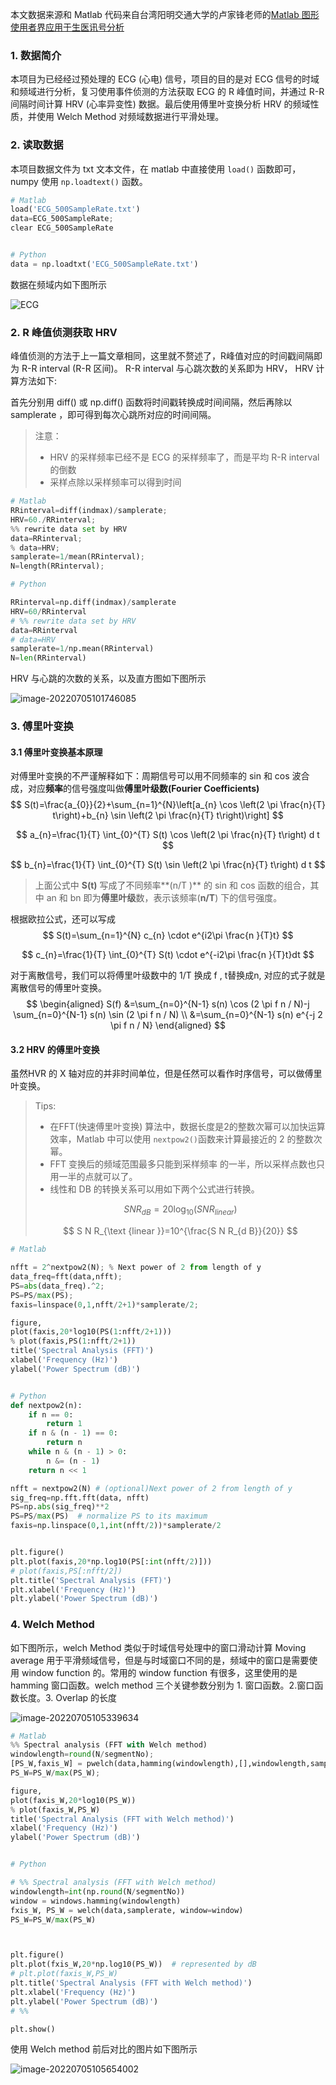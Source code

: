 本文数据来源和 Matlab 代码来自台湾阳明交通大学的卢家锋老师的[Matlab 图形使用者界应用于生医讯号分析](http://cflu.lab.nycu.edu.tw/CFLu_course_matlabgui.html)

### 1. 数据简介

本项目为已经经过预处理的 ECG (心电) 信号，项目的目的是对 ECG 信号的时域和频域进行分析，复习使用事件侦测的方法获取 ECG 的 R 峰值时间，并通过 R-R 间隔时间计算 HRV (心率异变性) 数据。最后使用傅里叶变换分析 HRV 的频域性质，并使用 Welch Method 对频域数据进行平滑处理。

### 2. 读取数据

本项目数据文件为 txt 文本文件，在 matlab 中直接使用 `load()` 函数即可，numpy 使用 `np.loadtext()` 函数。

```python
# Matlab
load('ECG_500SampleRate.txt')
data=ECG_500SampleRate;
clear ECG_500SampleRate


# Python
data = np.loadtxt('ECG_500SampleRate.txt')

```

数据在频域内如下图所示

![ECG](https://s2.loli.net/2022/07/05/Hn4GsvZyrdczJmW.png)

### 2. R 峰值侦测获取 HRV

峰值侦测的方法于上一篇文章相同，这里就不赘述了，R峰值对应的时间戳间隔即为 R-R interval (R-R 区间)。 R-R interval 与心跳次数的关系即为 HRV， HRV 计算方法如下:

首先分别用 diff() 或 np.diff() 函数将时间戳转换成时间间隔，然后再除以 samplerate ，即可得到每次心跳所对应的时间间隔。

> 注意：
>
> * HRV 的采样频率已经不是 ECG 的采样频率了，而是平均 R-R interval 的倒数
> * 采样点除以采样频率可以得到时间

```python
# Matlab
RRinterval=diff(indmax)/samplerate;
HRV=60./RRinterval;
%% rewrite data set by HRV
data=RRinterval; 
% data=HRV; 
samplerate=1/mean(RRinterval);
N=length(RRinterval);

# Python

RRinterval=np.diff(indmax)/samplerate
HRV=60/RRinterval
# %% rewrite data set by HRV
data=RRinterval 
# data=HRV 
samplerate=1/np.mean(RRinterval)
N=len(RRinterval)
```

HRV 与心跳的次数的关系，以及直方图如下图所示

![image-20220705101746085](https://s2.loli.net/2022/07/05/OjNmgrqGRUFPQfw.png)

### 3. 傅里叶变换

#### 3.1 傅里叶变换基本原理

对傅里叶变换的不严谨解释如下：周期信号可以用不同频率的 sin 和 cos 波合成，对应**频率**的信号强度叫做**傅里叶级数(Fourier Coefficients)**
$$
S(t)=\frac{a_{0}}{2}+\sum_{n=1}^{N}\left[a_{n} \cos \left(2 \pi \frac{n}{T} t\right)+b_{n} \sin \left(2 \pi \frac{n}{T} t\right)\right]
$$

$$
a_{n}=\frac{1}{T} \int_{0}^{T} S(t) \cos \left(2 \pi \frac{n}{T} t\right) d t
$$

$$
b_{n}=\frac{1}{T} \int_{0}^{T} S(t) \sin \left(2 \pi \frac{n}{T} t\right) d t
$$

> 上面公式中 **S(t)** 写成了不同频率**(n/T )** 的 sin 和 cos 函数的组合，其中 an 和 bn 即为**傅里叶级**数，表示该频率(**n/T**) 下的信号强度。

根据欧拉公式，还可以写成
$$
S(t)=\sum_{n=1}^{N} c_{n} \cdot e^{i2\pi \frac{n }{T}t}
$$

$$
c_{n}=\frac{1}{T} \int_{0}^{T} S(t) \cdot e^{-i2\pi \frac{n }{T}t}dt
$$

对于离散信号，我们可以将傅里叶级数中的 1/T 换成 f , t替换成n, 对应的式子就是离散信号的傅里叶变换。
$$
\begin{aligned}
S(f) &=\sum_{n=0}^{N-1} s(n) \cos (2 \pi f n / N)-j \sum_{n=0}^{N-1} s(n) \sin (2 \pi f n / N) \\
&=\sum_{n=0}^{N-1} s(n) e^{-j 2 \pi f n / N}
\end{aligned}
$$


#### 3.2 HRV 的傅里叶变换

虽然HVR 的 X 轴对应的并非时间单位，但是任然可以看作时序信号，可以做傅里叶变换。

> Tips:
>
> * 在FFT(快速傅里叶变换) 算法中，数据长度是2的整数次幂可以加快运算效率，Matlab 中可以使用 `nextpow2()`函数来计算最接近的 2 的整数次幂。
> * FFT 变换后的频域范围最多只能到采样频率 的一半，所以采样点数也只用一半的点就可以了。
> * 线性和 DB 的转换关系可以用如下两个公式进行转换。
>
> $$
> S N R_{d B}=20 \log _{10}(S N R_{linear})
> $$
>
> $$
> S N R_{\text {linear }}=10^{\frac{S N R_{d B}}{20}}
> $$

```python
# Matlab

nfft = 2^nextpow2(N); % Next power of 2 from length of y
data_freq=fft(data,nfft);
PS=abs(data_freq).^2;
PS=PS/max(PS);
faxis=linspace(0,1,nfft/2+1)*samplerate/2;

figure,
plot(faxis,20*log10(PS(1:nfft/2+1)))
% plot(faxis,PS(1:nfft/2+1))
title('Spectral Analysis (FFT)')
xlabel('Frequency (Hz)')
ylabel('Power Spectrum (dB)')


# Python
def nextpow2(n):
    if n == 0:
        return 1
    if n & (n - 1) == 0:
        return n
    while n & (n - 1) > 0:
        n &= (n - 1)
    return n << 1

nfft = nextpow2(N) # (optional)Next power of 2 from length of y
sig_freq=np.fft.fft(data, nfft)
PS=np.abs(sig_freq)**2
PS=PS/max(PS)  # normalize PS to its maximum
faxis=np.linspace(0,1,int(nfft/2))*samplerate/2    


plt.figure()
plt.plot(faxis,20*np.log10(PS[:int(nfft/2)]))
# plot(faxis,PS[:nfft/2])
plt.title('Spectral Analysis (FFT)')
plt.xlabel('Frequency (Hz)')
plt.ylabel('Power Spectrum (dB)')

```

### 4. Welch Method

如下图所示，welch Method 类似于时域信号处理中的窗口滑动计算 Moving average 用于平滑频域信号，但是与时域窗口不同的是，频域中的窗口是需要使用 window function 的。常用的 window function 有很多，这里使用的是 hamming 窗口函数。welch method 三个关键参数分别为 1. 窗口函数。2.窗口函数长度。3. Overlap 的长度

![image-20220705105339634](https://s2.loli.net/2022/07/05/RsiaOYJyGKcIMEt.png)

```python
# Matlab
%% Spectral analysis (FFT with Welch method)
windowlength=round(N/segmentNo);
[PS_W,faxis_W] = pwelch(data,hamming(windowlength),[],windowlength,samplerate);
PS_W=PS_W/max(PS_W);

figure,
plot(faxis_W,20*log10(PS_W))
% plot(faxis_W,PS_W)
title('Spectral Analysis (FFT with Welch method)')
xlabel('Frequency (Hz)')
ylabel('Power Spectrum (dB)')


# Python

# %% Spectral analysis (FFT with Welch method)
windowlength=int(np.round(N/segmentNo))
window = windows.hamming(windowlength)
fxis_W, PS_W = welch(data,samplerate, window=window)
PS_W=PS_W/max(PS_W)



plt.figure()
plt.plot(fxis_W,20*np.log10(PS_W))  # represented by dB
# plt.plot(faxis_W,PS_W)
plt.title('Spectral Analysis (FFT with Welch method)')
plt.xlabel('Frequency (Hz)')
plt.ylabel('Power Spectrum (dB)')
# %%

plt.show()
```
使用 Welch method 前后对比的图片如下图所示

![image-20220705105654002](https://s2.loli.net/2022/07/05/n8pbcmAWCSrvRXe.png)